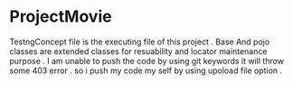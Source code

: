 # ProjectMovie
TestngConcept file is the executing file of this project .
Base And pojo classes are extended classes for resuability and locator maintenance purpose .
I am unable to push the code by using git keywords it will throw some 403 error . so i push my code my self by using upoload file option .
